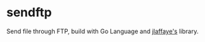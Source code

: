 # sendftp

Send file through FTP, build with Go Language and [jlaffaye's](https://github.com/jlaffaye/ftp) library.